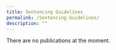 ```yaml
---
title: Sentencing Guidelines
permalink: /Sentencing-Guidelines/
description: ""
---
```

There are no publications at the moment.